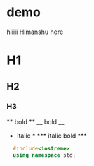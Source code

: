 # demo
hiiiii Himanshu here

# H1
## H2
### H3
** bold **
__ bold __
* italic *
*** italic bold ***

``` c++
  #include<iostreme>
  using namespace std;

```
